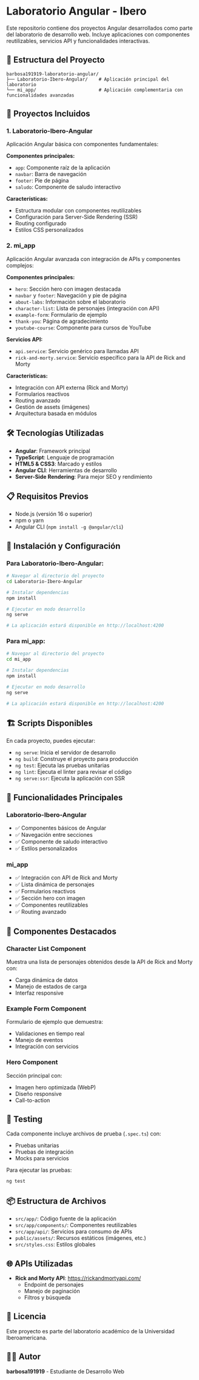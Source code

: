 # Laboratorio Angular - Ibero

Este repositorio contiene dos proyectos Angular desarrollados como parte del laboratorio de desarrollo web. Incluye aplicaciones con componentes reutilizables, servicios API y funcionalidades interactivas.

## 📁 Estructura del Proyecto

```
barbosa191919-laboratorio-angular/
├── Laboratorio-Ibero-Angular/    # Aplicación principal del laboratorio
└── mi_app/                       # Aplicación complementaria con funcionalidades avanzadas
```

## 🚀 Proyectos Incluidos

### 1. Laboratorio-Ibero-Angular
Aplicación Angular básica con componentes fundamentales:

**Componentes principales:**
- `app`: Componente raíz de la aplicación
- `navbar`: Barra de navegación
- `footer`: Pie de página
- `saludo`: Componente de saludo interactivo

**Características:**
- Estructura modular con componentes reutilizables
- Configuración para Server-Side Rendering (SSR)
- Routing configurado
- Estilos CSS personalizados

### 2. mi_app
Aplicación Angular avanzada con integración de APIs y componentes complejos:

**Componentes principales:**
- `hero`: Sección hero con imagen destacada
- `navbar` y `footer`: Navegación y pie de página
- `about-labs`: Información sobre el laboratorio
- `character-list`: Lista de personajes (integración con API)
- `example-form`: Formulario de ejemplo
- `thank-you`: Página de agradecimiento
- `youtube-course`: Componente para cursos de YouTube

**Servicios API:**
- `api.service`: Servicio genérico para llamadas API
- `rick-and-morty.service`: Servicio específico para la API de Rick and Morty

**Características:**
- Integración con API externa (Rick and Morty)
- Formularios reactivos
- Routing avanzado
- Gestión de assets (imágenes)
- Arquitectura basada en módulos

## 🛠️ Tecnologías Utilizadas

- **Angular**: Framework principal
- **TypeScript**: Lenguaje de programación
- **HTML5 & CSS3**: Marcado y estilos
- **Angular CLI**: Herramientas de desarrollo
- **Server-Side Rendering**: Para mejor SEO y rendimiento

## 📋 Requisitos Previos

- Node.js (versión 16 o superior)
- npm o yarn
- Angular CLI (`npm install -g @angular/cli`)

## 🔧 Instalación y Configuración

### Para Laboratorio-Ibero-Angular:

```bash
# Navegar al directorio del proyecto
cd Laboratorio-Ibero-Angular

# Instalar dependencias
npm install

# Ejecutar en modo desarrollo
ng serve

# La aplicación estará disponible en http://localhost:4200
```

### Para mi_app:

```bash
# Navegar al directorio del proyecto
cd mi_app

# Instalar dependencias
npm install

# Ejecutar en modo desarrollo
ng serve

# La aplicación estará disponible en http://localhost:4200
```

## 🏗️ Scripts Disponibles

En cada proyecto, puedes ejecutar:

- `ng serve`: Inicia el servidor de desarrollo
- `ng build`: Construye el proyecto para producción
- `ng test`: Ejecuta las pruebas unitarias
- `ng lint`: Ejecuta el linter para revisar el código
- `ng serve:ssr`: Ejecuta la aplicación con SSR

## 🎯 Funcionalidades Principales

### Laboratorio-Ibero-Angular
- ✅ Componentes básicos de Angular
- ✅ Navegación entre secciones
- ✅ Componente de saludo interactivo
- ✅ Estilos personalizados

### mi_app
- ✅ Integración con API de Rick and Morty
- ✅ Lista dinámica de personajes
- ✅ Formularios reactivos
- ✅ Sección hero con imagen
- ✅ Componentes reutilizables
- ✅ Routing avanzado

## 📱 Componentes Destacados

### Character List Component
Muestra una lista de personajes obtenidos desde la API de Rick and Morty con:
- Carga dinámica de datos
- Manejo de estados de carga
- Interfaz responsive

### Example Form Component
Formulario de ejemplo que demuestra:
- Validaciones en tiempo real
- Manejo de eventos
- Integración con servicios

### Hero Component
Sección principal con:
- Imagen hero optimizada (WebP)
- Diseño responsive
- Call-to-action

## 🧪 Testing

Cada componente incluye archivos de prueba (`.spec.ts`) con:
- Pruebas unitarias
- Pruebas de integración
- Mocks para servicios

Para ejecutar las pruebas:
```bash
ng test
```

## 📦 Estructura de Archivos

- `src/app/`: Código fuente de la aplicación
- `src/app/components/`: Componentes reutilizables
- `src/app/api/`: Servicios para consumo de APIs
- `public/assets/`: Recursos estáticos (imágenes, etc.)
- `src/styles.css`: Estilos globales

## 🌐 APIs Utilizadas

- **Rick and Morty API**: https://rickandmortyapi.com/
  - Endpoint de personajes
  - Manejo de paginación
  - Filtros y búsqueda


## 📄 Licencia

Este proyecto es parte del laboratorio académico de la Universidad Iberoamericana.

## 👨‍💻 Autor

**barbosa191919** - Estudiante de Desarrollo Web

